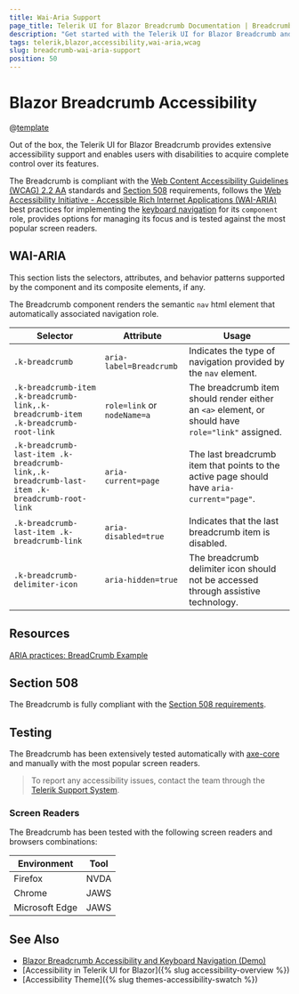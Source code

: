 ```yaml
---
title: Wai-Aria Support
page_title: Telerik UI for Blazor Breadcrumb Documentation | Breadcrumb Accessibility
description: "Get started with the Telerik UI for Blazor Breadcrumb and learn about its accessibility support for WAI-ARIA, Section 508, and WCAG 2.2."
tags: telerik,blazor,accessibility,wai-aria,wcag
slug: breadcrumb-wai-aria-support 
position: 50 
---
```


# Blazor Breadcrumb Accessibility

@[template](/_contentTemplates/common/parameters-table-styles.md#table-layout)



Out of the box, the Telerik UI for Blazor Breadcrumb provides extensive accessibility support and enables users with disabilities to acquire complete control over its features.


The Breadcrumb is compliant with the [Web Content Accessibility Guidelines (WCAG) 2.2 AA](https://www.w3.org/TR/WCAG22/) standards and [Section 508](https://www.section508.gov/) requirements, follows the [Web Accessibility Initiative - Accessible Rich Internet Applications (WAI-ARIA)](https://www.w3.org/WAI/ARIA/apg/) best practices for implementing the [keyboard navigation](#keyboard-navigation) for its `component` role, provides options for managing its focus and is tested against the most popular screen readers.

## WAI-ARIA


This section lists the selectors, attributes, and behavior patterns supported by the component and its composite elements, if any.


The Breadcrumb component renders the semantic `nav` html element that automatically associated navigation role.

| Selector | Attribute | Usage |
| -------- | --------- | ----- |
| `.k-breadcrumb` | `aria-label=Breadcrumb` | Indicates the type of navigation provided by the `nav` element. |
| `.k-breadcrumb-item .k-breadcrumb-link,.k-breadcrumb-item .k-breadcrumb-root-link` | `role=link` or `nodeName=a` | The breadcrumb item should render either an `<a>` element, or should have `role="link"` assigned. |
| `.k-breadcrumb-last-item .k-breadcrumb-link,.k-breadcrumb-last-item .k-breadcrumb-root-link` | `aria-current=page` | The last breadcrumb item that points to the active page should have `aria-current="page"`. |
| `.k-breadcrumb-last-item .k-breadcrumb-link` | `aria-disabled=true` | Indicates that the last breadcrumb item is disabled. |
| `.k-breadcrumb-delimiter-icon` | `aria-hidden=true` | The breadcrumb delimiter icon should not be accessed through assistive technology. |

## Resources

[ARIA practices: BreadCrumb Example](https://www.w3.org/WAI/ARIA/apg/example-index/breadcrumb/index.html)

## Section 508


The Breadcrumb is fully compliant with the [Section 508 requirements](http://www.section508.gov/).

## Testing


The Breadcrumb has been extensively tested automatically with [axe-core](https://github.com/dequelabs/axe-core) and manually with the most popular screen readers.

> To report any accessibility issues, contact the team through the [Telerik Support System](https://www.telerik.com/account/support-center).

### Screen Readers


The Breadcrumb has been tested with the following screen readers and browsers combinations:

| Environment | Tool |
| ----------- | ---- |
| Firefox | NVDA |
| Chrome | JAWS |
| Microsoft Edge | JAWS |



## See Also

* [Blazor Breadcrumb Accessibility and Keyboard Navigation (Demo)](https://demos.telerik.com/blazor-ui/breadcrumb/keyboard-navigation)
* [Accessibility in Telerik UI for Blazor]({% slug accessibility-overview %})
* [Accessibility Theme]({% slug themes-accessibility-swatch %})